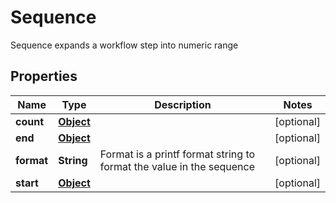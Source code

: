 

# Sequence

Sequence expands a workflow step into numeric range
## Properties

Name | Type | Description | Notes
------------ | ------------- | ------------- | -------------
**count** | [**Object**](.md) |  |  [optional]
**end** | [**Object**](.md) |  |  [optional]
**format** | **String** | Format is a printf format string to format the value in the sequence |  [optional]
**start** | [**Object**](.md) |  |  [optional]



